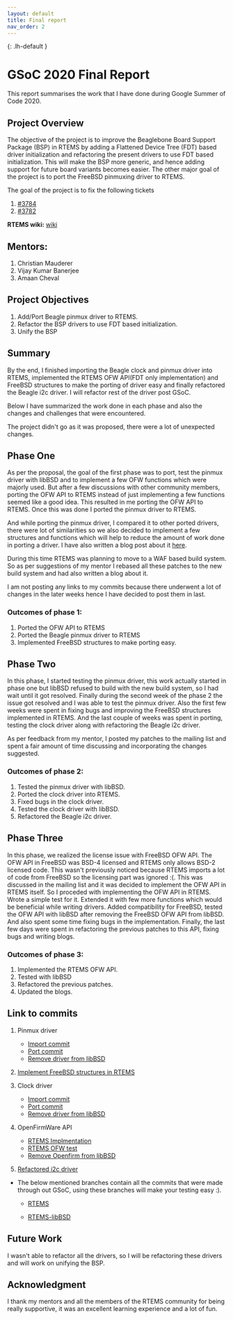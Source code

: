 ```yaml
---
layout: default
title: Final report
nav_order: 2
---
```


{: .lh-default }
# GSoC 2020 Final Report

This report summarises the work that I have done during Google Summer of Code
2020.

## Project Overview

The objective of the project is to improve the Beaglebone Board Support Package
(BSP) in RTEMS by adding a Flattened Device Tree (FDT) based driver
initialization and refactoring the present drivers to use FDT based
initialization. This will make the BSP more generic, and hence adding support
for future board variants becomes easier. The other major goal of the project is
to port the FreeBSD pinmuxing driver to RTEMS.

The goal of the project is to fix the following tickets
1. [#3784](https://devel.rtems.org/ticket/3784)
2. [#3782](https://devel.rtems.org/ticket/3782)

**RTEMS wiki:** [wiki](https://devel.rtems.org/wiki/GSoC/2020/Beagle_FDT_initialization)

## Mentors:
1. Christian Mauderer
2. Vijay Kumar Banerjee
3. Amaan Cheval

## Project Objectives

1. Add/Port Beagle pinmux driver to RTEMS.
2. Refactor the BSP drivers to use FDT based initialization.
3. Unify the BSP

## Summary

By the end, I finished importing the Beagle clock and pinmux driver into RTEMS,
implemented the RTEMS OFW API(FDT only implementation) and FreeBSD
structures to make the porting of driver easy and finally refactored the Beagle
i2c driver. I will refactor rest of the driver post GSoC.

Below I have summarized the work done in each phase and also the changes and
challenges that were encountered.

The project didn't go as it was proposed, there were a lot of unexpected
changes.

## Phase One

As per the proposal, the goal of the first phase was to port, test the
pinmux driver with libBSD and to implement a few OFW functions which were
majorly used. But after a few discussions with other community members,
porting the OFW API to RTEMS instead of just implementing a few functions
seemed like a good idea. This resulted in me porting the OFW API to RTEMS. Once
this was done I ported the pinmux driver to RTEMS.

And while porting the pinmux driver, I compared it to other ported drivers,
there were lot of similarities so we also decided to implement a few structures
and functions which will help to reduce the amount of work done in porting a
driver. I have also written a blog post about it [here](http://localhost:4000/week/week2/).

During this time RTEMS was planning to move to a WAF based build system. So as
per suggestions of my mentor I rebased all these patches to the new build system
and had also written a blog about it.

I am not posting any links to my commits because there underwent a lot of
changes in the later weeks hence I have decided to post them in last.

### Outcomes of phase 1:
1. Ported the OFW API to RTEMS
2. Ported the Beagle pinmux driver to RTEMS
3. Implemented FreeBSD structures to make porting easy.

## Phase Two

In this phase, I started testing the pinmux driver, this work actually started
in phase one but libBSD refused to build with the new build system, so I had
wait until it got resolved. Finally during the second week of the phase 2 the
issue got resolved and I was able to test the pinmux driver. Also the first
few weeks were spent in fixing bugs and improving the FreeBSD structures
implemented in RTEMS. And the last couple of weeks was spent in porting, testing
the clock driver along with refactoring the Beagle i2c driver.

As per feedback from my mentor, I posted my patches to the mailing list and
spent a fair amount of time discussing and incorporating the changes suggested.

### Outcomes of phase 2:
1. Tested the pinmux driver with libBSD.
2. Ported the clock driver into RTEMS.
3. Fixed bugs in the clock driver.
4. Tested the clock driver with libBSD.
5. Refactored the Beagle i2c driver.

## Phase Three

In this phase, we realized the license issue with FreeBSD OFW API. The OFW API
in FreeBSD was BSD-4 licensed and RTEMS only allows BSD-2 licensed code. This
wasn't previously noticed because RTEMS imports a lot of code from FreeBSD so
the licensing part was ignored :(. This was discussed in the mailing list and
it was decided to implement the OFW API in RTEMS itself. So I proceded with
implementing the OFW API in RTEMS. Wrote a simple test for it. Extended it with
few more functions which would be beneficial while writing drivers. Added
compatibility for FreeBSD, tested the OFW API with libBSD after removing the
FreeBSD OFW API from libBSD. And also spent some time fixing bugs in the
implementation. Finally, the last few days were spent in refactoring the
previous patches to this API, fixing bugs and writing blogs.

### Outcomes of phase 3:
1. Implemented the RTEMS OFW API.
2. Tested with libBSD
3. Refactored the previous patches.
4. Updated the blogs.

## Link to commits

1. Pinmux driver
    * [Import commit](https://github.com/gs-niteesh/rtems/commit/1eb3cef5fa24d21e407fb8c706dce83295c18049)
    * [Port commit](https://github.com/gs-niteesh/rtems/commit/42590fb1c8c8e4228500f995ff6a7c0e0e607133)
    * [Remove driver from libBSD](https://github.com/gs-niteesh/rtems-libbsd/commit/15d1a3621757436856d85509fc5aed37371acc1d)

2. [Implement FreeBSD structures in RTEMS](https://github.com/gs-niteesh/rtems/commit/e458c27322d95ec115024b0f13816573bb912265)

3. Clock driver
    * [Import commit](https://github.com/gs-niteesh/rtems/commit/915ad17d64d2a5ded1abe037c6cd6d9457c66e76)
    * [Port commit](https://github.com/gs-niteesh/rtems/commit/64706c200115f5d47dc9a19a567e6d9e80e092ee)
    * [Remove driver from libBSD](https://github.com/gs-niteesh/rtems-libbsd/commit/72749933707853448c1318b8de77d83504667ce4)

4. OpenFirmWare API
    * [RTEMS Implmentation](https://github.com/gs-niteesh/rtems/commit/c65076c468d64526181000f4efc673790c63c525)
    * [RTEMS OFW test](https://github.com/RTEMS/rtems/commit/1cf49fd8ec7cd9c6bd5595a4f9f11760bb06c191)
    * [Remove Openfirm from libBSD](https://github.com/gs-niteesh/rtems-libbsd/commit/9d94279bf9527fb126ad592c590530352e3a1939)

5. [Refactored i2c driver](https://github.com/gs-niteesh/rtems/commit/1dde9fc6469720b3e560fadc91bc0142f3f6b9c1)

* The below mentioned branches contain all the commits that were made through
out GSoC, using these branches will make your testing easy :).
    * [RTEMS](https://github.com/gs-niteesh/rtems/commits/GSoC2020_final)

    * [RTEMS-libBSD](https://github.com/gs-niteesh/rtems-libbsd/commits/GSoC2020_final)

## Future Work

I wasn't able to refactor all the drivers, so I will be refactoring these
drivers and will work on unifying the BSP.

## Acknowledgment

I thank my mentors and all the members of the RTEMS community for being really
supportive, it was an excellent learning experience and a lot of fun.
